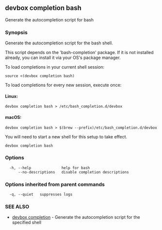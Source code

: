 ## devbox completion bash

Generate the autocompletion script for bash

### Synopsis

Generate the autocompletion script for the bash shell.

This script depends on the 'bash-completion' package.
If it is not installed already, you can install it via your OS's package manager.

To load completions in your current shell session:

	source <(devbox completion bash)

To load completions for every new session, execute once:

#### Linux:

	devbox completion bash > /etc/bash_completion.d/devbox

#### macOS:

	devbox completion bash > $(brew --prefix)/etc/bash_completion.d/devbox

You will need to start a new shell for this setup to take effect.


```
devbox completion bash
```

### Options

```
  -h, --help              help for bash
      --no-descriptions   disable completion descriptions
```

### Options inherited from parent commands

```
  -q, --quiet   suppresses logs
```

### SEE ALSO

* [devbox completion](devbox_completion.md)	 - Generate the autocompletion script for the specified shell

